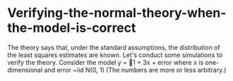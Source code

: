 # Verifying-the-normal-theory-when-the-model-is-correct
The theory says that, under the standard assumptions, the distribution of the least squares estimates are known.
Let's conduct some simulations to verify the theory. 
Consider the model y = 􀀀1 + 3x + error where x is one-dimensional and error ~iid N(0, 1)
(The numbers are more or less arbitrary.)
